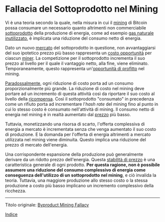 # Fallacia del Sottoprodotto nel Mining



Vi è una teoria secondo la quale, nella misura in cui il [mining](ch101-glossary.md#centro-di-mining-mine) di Bitcoin possa consumare un necessario quanto altrimenti non commerciabile [sottoprodotto](https://it.wikipedia.org/wiki/Rifiuto) della produzione di energia, come ad esempio [gas naturale inutilizzato](https://it.wikipedia.org/wiki/Torcia_(industria)), è  implicata una riduzione del consumo netto di energia.

Dato un nuovo [mercato](ch101-glossary.md#mercato) del sottoprodotto in questione, non avvantaggiarsi del suo ipotetico prezzo più basso rappresenta un [costo opportunità](https://it.wikipedia.org/wiki/Costo_opportunit%C3%A0) per ciascun [miner](ch101-glossary.md#miner). La competizione per il sottoprodotto incrementa il suo prezzo al livello  per il quale il vantaggio netto, alla fine, viene eliminato. Temporaneamente, questo rappresenta un'[opportunità di profitto](https://bitcoinist.com/bitcoin-mining-waste-oil-industry) nel mining.

[Paradossalmente](ch094-efficiency-paradox.md), ogni riduzione di costo porta ad un consumo proporzionalmente più grande. La riduzione di costo nel mining deve portare ad un incremento di questa attività così da riportare il suo costo al livello della [ricompensa](ch101-glossary.md#ricompensa-reward). Così il sottoprodotto "consumato" in precedenza come un rifiuto porta ad incrementare l'_hash rate_ del mining fino al punto in cui lo stesso costo è consumato nell'attività di mining. Il consumo netto di energia nel mining è in realtà aumentato dal [prezzo](ch101-glossary.md#prezzo) più basso. 

Tuttavia, monetizzando una risorsa di scarto, l'offerta complessiva di energia a mercato è incrementata senza che venga aumentato il suo costo di produzione. E la domanda per l'offerta di energia altrimenti a mercato utilizzata nel mining viene diminuita. Questo implica una riduzione del prezzo di mercato dell'energia.

Una corrispondente espansione della produzione può generalmente derivare da un ridotto prezzo dell'energia. Questa [stabilità di prezzo](ch030-stability-property.md) è una caratteristica generale di ogni prodotto. **Per questa ragione, non è possibile assumere una riduzione del consumo complessivo di energia come conseguenza dell'utilizzo di un sottoprodotto nel mining**, e ciò invalida la teoria. Tuttavia, una maggiore produzione allo stesso costo o la stessa produzione a costo più basso implicano un incremento complessivo della ricchezza.

---

Titolo originale: [Byproduct Mining Fallacy](https://github.com/libbitcoin/libbitcoin-system/wiki/Byproduct-Mining-Fallacy)

[Indice](/README.md)

